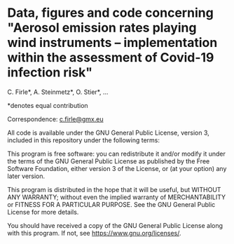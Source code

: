 # Data, figures and code concerning "Aerosol emission rates playing wind instruments – implementation within the assessment of Covid-19 infection risk"
C. Firle*, A. Steinmetz*, O. Stier*, ...

*denotes equal contribution

Correspondence: c.firle@gmx.eu


All code is available under the GNU General Public License, version 3, included in this repository under the following terms:

This program is free software: you can redistribute it and/or modify
it under the terms of the GNU General Public License as published by
the Free Software Foundation, either version 3 of the License, or
(at your option) any later version.

This program is distributed in the hope that it will be useful,
but WITHOUT ANY WARRANTY; without even the implied warranty of
MERCHANTABILITY or FITNESS FOR A PARTICULAR PURPOSE.  See the
GNU General Public License for more details.

You should have received a copy of the GNU General Public License
along with this program.  If not, see <https://www.gnu.org/licenses/>.
